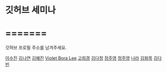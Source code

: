 # 깃허브 세미나 




=======
=======
깃허브 프로필 주소를 남겨주세요.

[이수진](https://github.com/sujinleeme) 
[김나연](https://github.com/nana-nykim)
[김혜진](https://github.com/hyejinkim1005)
[Violet Bora Lee](https://github.com/Violet-Bora-Lee)
[고희경](https://github.com/heekyong/)
[김다정](https://github.com/jenna1k)
[정주영](https://github.com/jungjuyoung)
[정주영](https://github.com/jungjuyoung)
[나라](https://github.com/narahan/)
[김화목](https://github.com/hwamok)
[김다빈](https://github.com/pippikim) 


